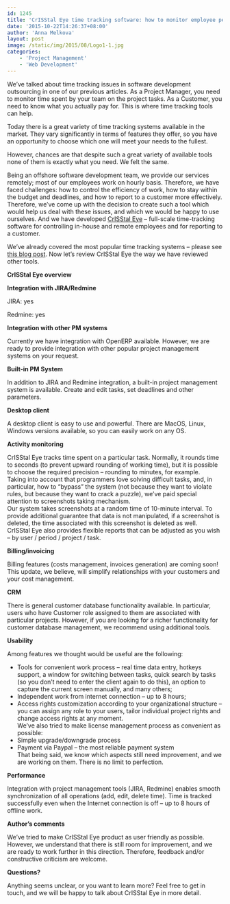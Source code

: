 ```yaml
---
id: 1245
title: 'CrISStal Eye time tracking software: how to monitor employee performance and report to customers effectively'
date: '2015-10-22T14:26:37+08:00'
author: 'Anna Melkova'
layout: post
image: /static/img/2015/08/Logo1-1.jpg
categories:
    - 'Project Management'
    - 'Web Development'
---
```


We’ve talked about time tracking issues in software development outsourcing in one of our previous articles. As a Project Manager, you need to monitor time spent by your team on the project tasks. As a Customer, you need to know what you actually pay for. This is where time tracking tools can help.

Today there is a great variety of time tracking systems available in the market. They vary significantly in terms of features they offer, so you have an opportunity to choose which one will meet your needs to the fullest.

However, chances are that despite such a great variety of available tools none of them is exactly what you need. We felt the same.

Being an offshore software development team, we provide our services remotely; most of our employees work on hourly basis. Therefore, we have faced challenges: how to control the efficiency of work, how to stay within the budget and deadlines, and how to report to a customer more effectively.  
Therefore, we’ve come up with the decision to create such a tool which would help us deal with these issues, and which we would be happy to use ourselves. And we have developed [CrISStal Eye](http://crisstaleye.com) – full-scale time-tracking software for controlling in-house and remote employees and for reporting to a customer.

We’ve already covered the most popular time tracking systems – please see [this blog post](http://www.issart.com/blog/time-tracking-systems-overview/). Now let’s review CrISStal Eye the way we have reviewed other tools.

**CrISStal Eye overview**

**Integration with JIRA/Redmine**

JIRA: yes

Redmine: yes

**Integration with other PM systems**

Currently we have integration with OpenERP available. However, we are ready to provide integration with other popular project management systems on your request.

**Built-in PM System**

In addition to JIRA and Redmine integration, a built-in project management system is available. Create and edit tasks, set deadlines and other parameters.

**Desktop client**

A desktop client is easy to use and powerful. There are MacOS, Linux, Windows versions available, so you can easily work on any OS.

**Activity monitoring**

CrISStal Eye tracks time spent on a particular task. Normally, it rounds time to seconds (to prevent upward rounding of working time), but it is possible to choose the required precision – rounding to minutes, for example.  
Taking into account that programmers love solving difficult tasks, and, in particular, how to “bypass” the system (not because they want to violate rules, but because they want to crack a puzzle), we’ve paid special attention to screenshots taking mechanism.  
Our system takes screenshots at a random time of 10-minute interval. To provide additional guarantee that data is not manipulated, if a screenshot is deleted, the time associated with this screenshot is deleted as well.  
CrISStal Eye also provides flexible reports that can be adjusted as you wish – by user / period / project / task.

**Billing/invoicing**

Billing features (costs management, invoices generation) are coming soon! This update, we believe, will simplify relationships with your customers and your cost management.

**CRM**

There is general customer database functionality available. In particular, users who have Customer role assigned to them are associated with particular projects. However, if you are looking for a richer functionality for customer database management, we recommend using additional tools.

**Usability**

Among features we thought would be useful are the following:

- Tools for convenient work process – real time data entry, hotkeys support, a window for switching between tasks, quick search by tasks (so you don’t need to enter the client again to do this), an option to capture the current screen manually, and many others;
- Independent work from internet connection – up to 8 hours;
- Access rights customization according to your organizational structure – you can assign any role to your users, tailor individual project rights and change access rights at any moment.  
    We’ve also tried to make license management process as convenient as possible:
- Simple upgrade/downgrade process
- Payment via Paypal – the most reliable payment system  
    That being said, we know which aspects still need improvement, and we are working on them. There is no limit to perfection.

**Performance**

Integration with project management tools (JIRA, Redmine) enables smooth synchronization of all operations (add, edit, delete time). Time is tracked successfully even when the Internet connection is off – up to 8 hours of offline work.

**Author’s comments**

We’ve tried to make CrISStal Eye product as user friendly as possible. However, we understand that there is still room for improvement, and we are ready to work further in this direction. Therefore, feedback and/or constructive criticism are welcome.

**Questions?**

Anything seems unclear, or you want to learn more? Feel free to get in touch, and we will be happy to talk about CrISStal Eye in more detail.